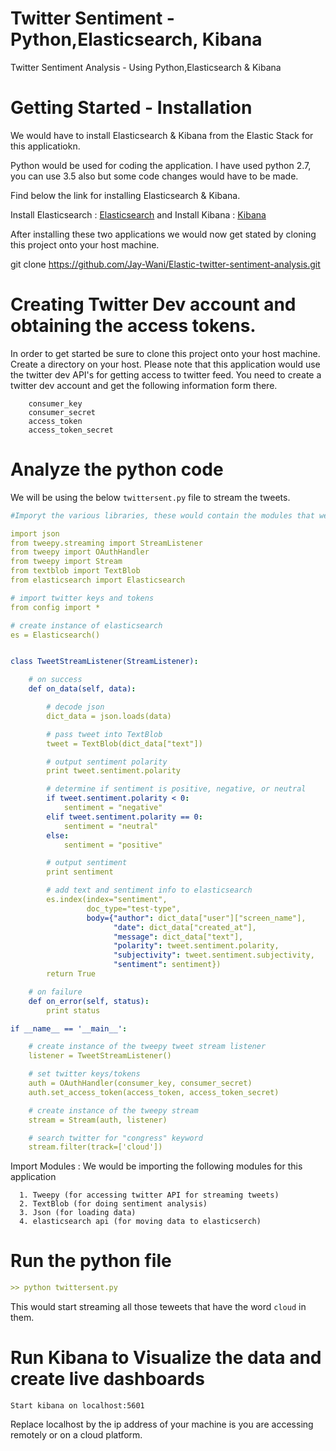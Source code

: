 # Twitter Sentiment - Python,Elasticsearch, Kibana

Twitter Sentiment Analysis - Using Python,Elasticsearch & Kibana



# Getting Started - Installation

We would have to install Elasticsearch & Kibana from the Elastic Stack for this applicatiokn. 

Python would be used for coding the application. I have used python 2.7, you can use 3.5 also but some code changes would have to be made.


Find below the link for installing Elasticsearch & Kibana. 

Install Elasticsearch :            [Elasticsearch](https://www.elastic.co/downloads/elasticsearch) and 
Install Kibana :    [Kibana](https://www.elastic.co/downloads/kibana)

After installing these two applications we would now get stated by cloning this project onto your host machine. 

git clone https://github.com/Jay-Wani/Elastic-twitter-sentiment-analysis.git

# Creating Twitter Dev account and obtaining the access tokens.

In order to get started be sure to clone this project onto your host machine. Create a directory on your host. Please note that this application would use the twitter dev API's for getting access to twitter feed. You need to create a twitter dev account and get the following information form there. 

        consumer_key 
        consumer_secret 
        access_token 
        access_token_secret



# Analyze the python code 

We will be using the below `twittersent.py` file to stream the tweets. 

```yaml
#Imporyt the various libraries, these would contain the modules that we would be using

import json
from tweepy.streaming import StreamListener
from tweepy import OAuthHandler
from tweepy import Stream
from textblob import TextBlob
from elasticsearch import Elasticsearch

# import twitter keys and tokens
from config import *

# create instance of elasticsearch
es = Elasticsearch()


class TweetStreamListener(StreamListener):

    # on success
    def on_data(self, data):

        # decode json
        dict_data = json.loads(data)

        # pass tweet into TextBlob
        tweet = TextBlob(dict_data["text"])

        # output sentiment polarity
        print tweet.sentiment.polarity

        # determine if sentiment is positive, negative, or neutral
        if tweet.sentiment.polarity < 0:
            sentiment = "negative"
        elif tweet.sentiment.polarity == 0:
            sentiment = "neutral"
        else:
            sentiment = "positive"

        # output sentiment
        print sentiment

        # add text and sentiment info to elasticsearch
        es.index(index="sentiment",
                 doc_type="test-type",
                 body={"author": dict_data["user"]["screen_name"],
                       "date": dict_data["created_at"],
                       "message": dict_data["text"],
                       "polarity": tweet.sentiment.polarity,
                       "subjectivity": tweet.sentiment.subjectivity,
                       "sentiment": sentiment})
        return True

    # on failure
    def on_error(self, status):
        print status

if __name__ == '__main__':

    # create instance of the tweepy tweet stream listener
    listener = TweetStreamListener()

    # set twitter keys/tokens
    auth = OAuthHandler(consumer_key, consumer_secret)
    auth.set_access_token(access_token, access_token_secret)

    # create instance of the tweepy stream
    stream = Stream(auth, listener)

    # search twitter for "congress" keyword
    stream.filter(track=['cloud'])
```



Import Modules : We would be importing the following modules for this application

      1. Tweepy (for accessing twitter API for streaming tweets) 
      2. TextBlob (for doing sentiment analysis)
      3. Json (for loading data)
      4. elasticsearch api (for moving data to elasticserch)



# Run the python file
```yaml
>> python twittersent.py
```
This would start streaming all those teweets that have the word ```cloud``` in them.


# Run Kibana to Visualize the data and create live dashboards

`Start kibana on localhost:5601`

Replace localhost by the ip address of your machine is you are accessing remotely or on a cloud platform.



